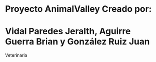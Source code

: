 # Proyecto AnimalValley Creado por:
# Vidal Paredes Jeralth, Aguirre Guerra Brian y González Ruiz Juan
Veterinaria
